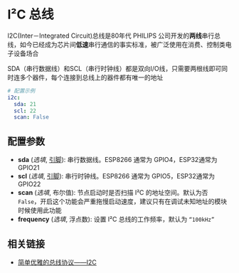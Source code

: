 # I²C 总线

I2C(Inter－Integrated Circuit)总线是80年代 PHILIPS 公司开发的**两线**串行总线，如今已经成为芯片间**低速**串行通信的事实标准，被广泛使用在消费、控制类电子设备场合

SDA（串行数据线）和SCL（串行时钟线）都是双向I/O线，只需要两根线即可同时连多个器件，每个连接到总线上的器件都有唯一的地址


```yaml
# 配置示例
i2c:
  sda: 21
  scl: 22
  scan: False
```

## 配置参数

- **sda** (*选填*, [引脚](esphome/guides/configuration-types#引脚)): 串行数据线。ESP8266 通常为 GPIO4，ESP32通常为GPIO21
- **scl** (*选填*, [引脚](esphome/guides/configuration-types#引脚)): 串行时钟线。ESP8266 通常为 GPIO5，ESP32通常为GPIO22
- **scan** (*选填*, 布尔值): 节点启动时是否扫描 I²C 的地址空间。默认为否 `False`，开启这个功能会严重拖慢启动速度，建议只有在调试未知地址的模块时候使用此功能
- **frequency** (*选填*, 浮点数): 设置 I²C 总线的工作频率，默认为 `“100kHz”`




## 相关链接

 - [简单优雅的总线协议——I2C](https://zhuanlan.zhihu.com/p/31086959)


